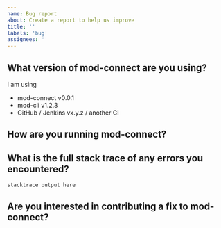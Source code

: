 ```yaml
---
name: Bug report
about: Create a report to help us improve
title: ''
labels: 'bug'
assignees: ''
---
```

<!--
Thank you for reporting an issue!
We appreciate you taking the time to help us improve.
Please fill out the template below to help us understand and reproduce the issue.
Feel free to delete any sections that don't apply to your issue.
-->

## What version of mod-connect are you using?
<!--
Whenever possible please try to replicate your issue with the latest versions of mod-connect.
For releases check the GitHub Releases page.
-->
I am using

- mod-connect v0.0.1
- mod-cli v1.2.3
- GitHub / Jenkins vx.y.z / another CI

## How are you running mod-connect?
<!--
Can you share your command and configuration so that we can rule out any configuration issues?
-->

## What is the full stack trace of any errors you encountered?
<!-- When errors occur, please include the output of your command using the `--verbose` option. -->
```
stacktrace output here
```

## Are you interested in contributing a fix to mod-connect?
<!-- Indicate if this is something you would like to work on, and how we can best support you in doing so. 
-->
